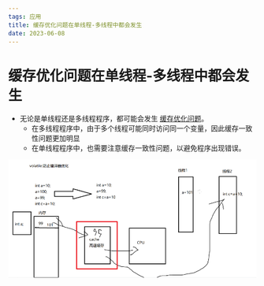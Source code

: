 ```yaml
---
tags: 应用
title: 缓存优化问题在单线程-多线程中都会发生
date: 2023-06-08
---
```

# 缓存优化问题在单线程-多线程中都会发生

- 无论是单线程还是多线程程序，都可能会发生 [缓存优化问题](缓存优化问题.md)。
	- 在多线程程序中，由于多个线程可能同时访问同一个变量，因此缓存一致性问题更加明显
	- 在单线程程序中，也需要注意缓存一致性问题，以避免程序出现错误。

![|500](assets/20230607104616984.png)
